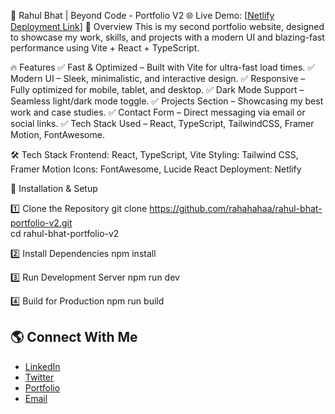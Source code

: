 🚀 Rahul Bhat | Beyond Code - Portfolio V2
🌐 Live Demo: [[Netlify Deployment Link](https://rahul-bhat-portfolio-v2.netlify.app/)]
📌 Overview
This is my second portfolio website, designed to showcase my work, skills, and projects with a modern UI and blazing-fast performance using Vite + React + TypeScript.

🔥 Features
✅ Fast & Optimized – Built with Vite for ultra-fast load times.
✅ Modern UI – Sleek, minimalistic, and interactive design.
✅ Responsive – Fully optimized for mobile, tablet, and desktop.
✅ Dark Mode Support – Seamless light/dark mode toggle.
✅ Projects Section – Showcasing my best work and case studies.
✅ Contact Form – Direct messaging via email or social links.
✅ Tech Stack Used – React, TypeScript, TailwindCSS, Framer Motion, FontAwesome.

🛠️ Tech Stack
Frontend: React, TypeScript, Vite
Styling: Tailwind CSS, Framer Motion
Icons: FontAwesome, Lucide React
Deployment: Netlify

🚀 Installation & Setup

1️⃣ Clone the Repository
git clone https://github.com/rahahahaa/rahul-bhat-portfolio-v2.git  
cd rahul-bhat-portfolio-v2

2️⃣ Install Dependencies
npm install

3️⃣ Run Development Server
npm run dev

4️⃣ Build for Production
npm run build

## 🌎 Connect With Me
- [LinkedIn](https://www.linkedin.com/in/rahulbhat06)
- [Twitter]([https://twitter.com/your-username](https://x.com/RAHAHAHAA?t=fcm0IUmkMlWy2i6d6EB4jw&s=09))
- [Portfolio](https://https://rahul-bhat-portfolio-v2.netlify.app/)
- [Email](mailto:rahulbhat7169@gmail.com)
